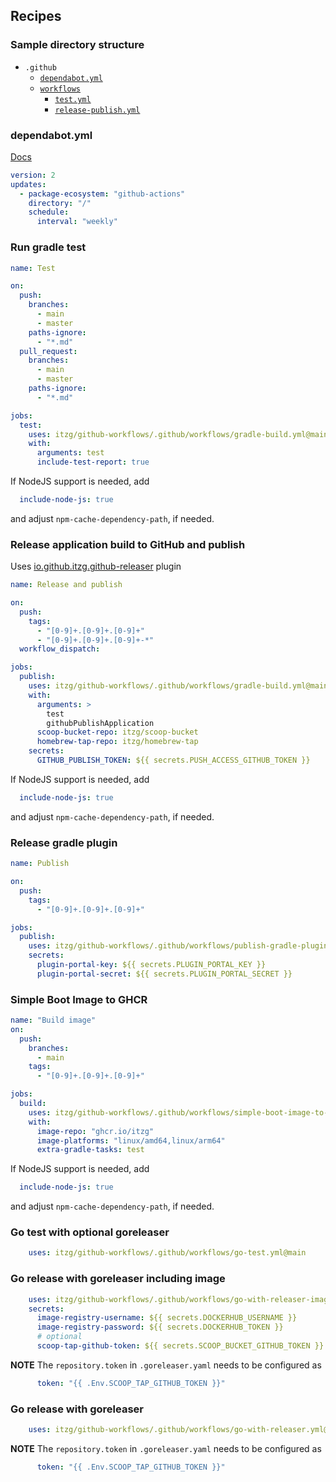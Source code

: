 
## Recipes

### Sample directory structure

- `.github`
  - [`dependabot.yml`](#dependabotyml)
  - [`workflows`](https://docs.github.com/en/actions)
    - [`test.yml`](#run-gradle-test)
    - [`release-publish.yml`](#release-application-build-to-github-and-publish)

### dependabot.yml

[Docs](https://docs.github.com/en/code-security/dependabot/dependabot-version-updates/configuration-options-for-the-dependabot.yml-file)

```yaml
version: 2
updates:
  - package-ecosystem: "github-actions"
    directory: "/"
    schedule:
      interval: "weekly"
```

### Run gradle test

```yaml
name: Test

on:
  push:
    branches:
      - main
      - master
    paths-ignore:
      - "*.md"
  pull_request:
    branches:
      - main
      - master
    paths-ignore:
      - "*.md"

jobs:
  test:
    uses: itzg/github-workflows/.github/workflows/gradle-build.yml@main
    with: 
      arguments: test
      include-test-report: true
```

If NodeJS support is needed, add
```yaml
  include-node-js: true
```
and adjust `npm-cache-dependency-path`, if needed.

### Release application build to GitHub and publish

Uses [io.github.itzg.github-releaser](https://plugins.gradle.org/plugin/io.github.itzg.github-releaser) plugin

```yaml
name: Release and publish

on:
  push:
    tags:
      - "[0-9]+.[0-9]+.[0-9]+"
      - "[0-9]+.[0-9]+.[0-9]+-*"
  workflow_dispatch:

jobs:
  publish:
    uses: itzg/github-workflows/.github/workflows/gradle-build.yml@main
    with:
      arguments: >
        test 
        githubPublishApplication
      scoop-bucket-repo: itzg/scoop-bucket
      homebrew-tap-repo: itzg/homebrew-tap
    secrets:
      GITHUB_PUBLISH_TOKEN: ${{ secrets.PUSH_ACCESS_GITHUB_TOKEN }}
```

If NodeJS support is needed, add
```yaml
  include-node-js: true
```
and adjust `npm-cache-dependency-path`, if needed.

### Release gradle plugin

```yaml
name: Publish

on:
  push:
    tags:
      - "[0-9]+.[0-9]+.[0-9]+"

jobs:
  publish:
    uses: itzg/github-workflows/.github/workflows/publish-gradle-plugin.yml@main
    secrets:
      plugin-portal-key: ${{ secrets.PLUGIN_PORTAL_KEY }}
      plugin-portal-secret: ${{ secrets.PLUGIN_PORTAL_SECRET }}
```

### Simple Boot Image to GHCR

```yaml
name: "Build image"
on:
  push:
    branches:
      - main
    tags:
      - "[0-9]+.[0-9]+.[0-9]+"

jobs:
  build:
    uses: itzg/github-workflows/.github/workflows/simple-boot-image-to-ghcr.yml@main
    with:
      image-repo: "ghcr.io/itzg"
      image-platforms: "linux/amd64,linux/arm64"
      extra-gradle-tasks: test
```

If NodeJS support is needed, add
```yaml
  include-node-js: true
```
and adjust `npm-cache-dependency-path`, if needed.

### Go test with optional goreleaser

```yaml
    uses: itzg/github-workflows/.github/workflows/go-test.yml@main
```

### Go release with goreleaser including image

```yaml
    uses: itzg/github-workflows/.github/workflows/go-with-releaser-image.yml@main
    secrets:
      image-registry-username: ${{ secrets.DOCKERHUB_USERNAME }}
      image-registry-password: ${{ secrets.DOCKERHUB_TOKEN }}
      # optional
      scoop-tap-github-token: ${{ secrets.SCOOP_BUCKET_GITHUB_TOKEN }}
```

**NOTE** The `repository.token` in `.goreleaser.yaml` needs to be configured as

```yaml
      token: "{{ .Env.SCOOP_TAP_GITHUB_TOKEN }}"
```

### Go release with goreleaser

```yaml
    uses: itzg/github-workflows/.github/workflows/go-with-releaser.yml@main
```

**NOTE** The `repository.token` in `.goreleaser.yaml` needs to be configured as

```yaml
      token: "{{ .Env.SCOOP_TAP_GITHUB_TOKEN }}"
```